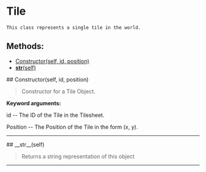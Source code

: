 # Tile 
 ```
 This class represents a single tile in the world. 
```
## Methods: 
* [Constructor(self, id, position)](#Constructor) 
* [__str__(self)](#__str__) 
<div id="Constructor"></div>## Constructor(self, id, position) 

  

 > Constructor for a Tile Object.

 

 **Keyword arguments:**

 id -- The ID of the Tile in the Tilesheet.

 Position -- The Position of the Tile in the form (x, y). 

 --- 
<div id="__str__"></div>## __str__(self) 

  

 > Returns a string representation of this object 

 --- 

